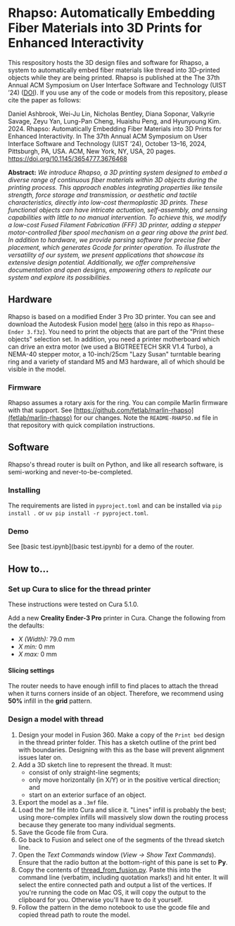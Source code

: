 # Rhapso: Automatically Embedding Fiber Materials into 3D Prints for Enhanced Interactivity

This respository hosts the 3D design files and software for Rhapso, a system to automatically embed fiber materials like thread into 3D-printed objects while they are being printed. Rhapso is published at the The 37th Annual ACM Symposium on User Interface Software and Technology (UIST ’24) ([DOI](https://doi.org/10.1145/3654777.3676468)). If you use any of the code or models from this repository, please cite the paper as follows:

Daniel Ashbrook, Wei-Ju Lin, Nicholas Bentley, Diana Soponar, Valkyrie Savage, Zeyu Yan, Lung-Pan Cheng, Huaishu Peng, and Hyunyoung Kim.  2024. Rhapso: Automatically Embedding Fiber Materials into 3D Prints for Enhanced Interactivity. In The 37th Annual ACM Symposium on User Interface Software and Technology (UIST ’24), October 13–16, 2024, Pittsburgh, PA, USA.  ACM, New York, NY, USA, 20 pages. https://doi.org/10.1145/3654777.3676468

**Abstract:**
_We introduce Rhapso, a 3D printing system designed to embed a diverse range of continuous fiber materials within 3D objects during the printing process. This approach enables integrating properties like tensile strength, force storage and transmission, or aesthetic and tactile characteristics, directly into low-cost thermoplastic 3D prints. These functional objects can have intricate actuation, self-assembly, and sensing capabilities with little to no manual intervention. To achieve this, we modify a low-cost Fused Filament Fabrication (FFF) 3D printer, adding a stepper motor-controlled fiber spool mechanism on a gear ring above the print bed. In addition to hardware, we provide parsing software for precise fiber placement, which generates Gcode for printer operation. To illustrate the versatility of our system, we present applications that showcase its extensive design potential. Additionally, we offer comprehensive documentation and open designs, empowering others to replicate our system and explore its possibilities._

## Hardware

Rhapso is based on a modified Ender 3 Pro 3D printer. You can see and download the Autodesk Fusion model [here](https://a360.co/3THGoSW) (also in this repo as `Rhapso—Ender 3.f3z`). You need to print the objects that are part of the "Print these objects" selection set. In addition, you need a printer motherboard which can drive an extra motor (we used a BIGTREETECH SKR V1.4 Turbo), a NEMA-40 stepper motor, a 10-inch/25cm "Lazy Susan" turntable bearing ring and a variety of standard M5 and M3 hardware, all of which should be visible in the model.

### Firmware

Rhapso assumes a rotary axis for the ring. You can compile Marlin firmware with that support. See [https://github.com/fetlab/marlin-rhapso](fetlab/marlin-rhapso) for our changes. Note the `README-RHAPSO.md` file in that repository with quick compilation instructions.

## Software

Rhapso's thread router is built on Python, and like all research software, is semi-working and never-to-be-completed.

### Installing

The requirements are listed in `pyproject.toml` and can be installed via `pip install .` or `uv pip install -r pyproject.toml`. 

### Demo

See [basic test.ipynb](basic test.ipynb) for a demo of the router.

## How to…

### Set up Cura to slice for the thread printer
These instructions were tested on Cura 5.1.0.

Add a new **Creality Ender-3 Pro** printer in Cura. Change the following from the defaults:

* _X (Width):_ 79.0 mm
* _X min:_ 0 mm
* _X max:_ 0 mm

#### Slicing settings
The router needs to have enough infill to find places to attach the thread when it turns corners inside of an object. Therefore, we recommend using **50%** infill in the **grid** pattern.

### Design a model with thread

1. Design your model in Fusion 360. Make a copy of the `Print bed` design in the thread printer folder. This has a sketch outline of the print bed with boundaries. Designing with this as the base will prevent alignment issues later on.
2. Add a 3D sketch line to represent the thread. It must:
	* consist of only straight-line segments;
	* only move horizontally (in X/Y) or in the positive vertical direction; and
	* start on an exterior surface of an object.
3. Export the model as a `.3mf` file.
4. Load the `3mf` file into Cura and slice it. "Lines" infill is probably the best; using more-complex infills will massively slow down the routing process because they generate too many individual segments.
5. Save the Gcode file from Cura.
6. Go back to Fusion and select one of the segments of the thread sketch line.
7. Open the _Text Commands_ window (_View → Show Text Commands_). Ensure that the radio button at the bottom-right of this pane is set to **Py**.
8. Copy the contents of [thread_from_fusion.py](thread_from_fusion.py). Paste this into the command line (verbatim, including quotation marks!) and hit enter. It will select the entire connected path and output a list of the vertices. If you're running the code on Mac OS, it will copy the output to the clipboard for you. Otherwise you'll have to do it yourself.
9. Follow the pattern in the demo notebook to use the gcode file and copied thread path to route the model.
